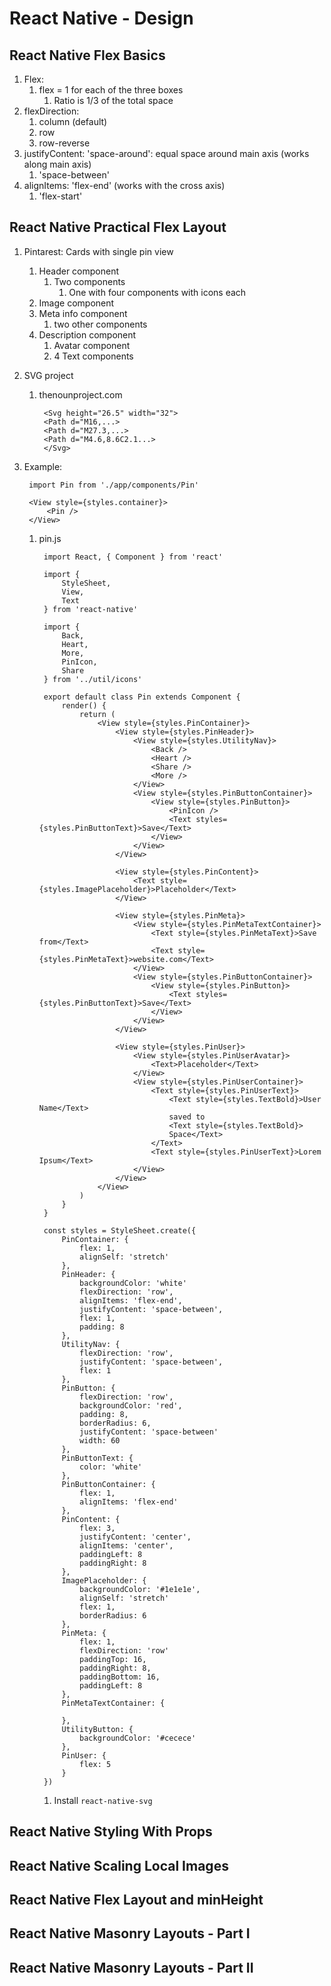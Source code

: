 # React Native - Design #

## React Native Flex Basics ##
1. Flex:
	1. flex = 1 for each of the three boxes
		1. Ratio is 1/3 of the total space
2. flexDirection:
	1. column (default)
	2. row
	3. row-reverse
3. justifyContent: 'space-around': equal space around main axis (works along main axis)
	1. 'space-between'
4. alignItems: 'flex-end' (works with the cross axis)
	1. 'flex-start'

## React Native Practical Flex Layout ##
1. Pintarest: Cards with single pin view
	1. Header component
		1. Two components
			1. One with four components with icons each
	2. Image component
	3. Meta info component
		1. two other components
	4. Description component
		1. Avatar component
		2. 4 Text components
2. SVG project
	1. thenounproject.com
	
			<Svg height="26.5" width="32">
			<Path d="M16,...>
			<Path d="M27.3,...>
			<Path d="M4.6,8.6C2.1...>
			</Svg>

3. Example:

		import Pin from './app/components/Pin'

		<View style={styles.container}>
			<Pin />
		</View>
		
		
	1. pin.js
	
			import React, { Component } from 'react'
			
			import {
				StyleSheet,
				View,
				Text
			} from 'react-native'
			
			import {
				Back,
				Heart,
				More,
				PinIcon,
				Share
			} from '../util/icons'
			
			export default class Pin extends Component {
				render() {
					return (
						<View style={styles.PinContainer}>
							<View style={styles.PinHeader}>
								<View style={styles.UtilityNav}>
									<Back />
									<Heart />
									<Share />
									<More />
								</View>
								<View style={styles.PinButtonContainer}>
									<View style={styles.PinButton}>
										<PinIcon />
										<Text styles={styles.PinButtonText}>Save</Text>
									</View>
								</View>
							</View>
							
							<View style={styles.PinContent}>
								<Text style={styles.ImagePlaceholder}>Placeholder</Text>
							</View>
							
							<View style={styles.PinMeta}>
								<View style={styles.PinMetaTextContainer}>
									<Text style={styles.PinMetaText}>Save from</Text>
									<Text style={styles.PinMetaText}>website.com</Text>
								</View>
								<View style={styles.PinButtonContainer}>
									<View style={styles.PinButton}>
										<Text styles={styles.PinButtonText}>Save</Text>
									</View>
								</View>
							</View>
							
							<View style={styles.PinUser}>
								<View style={styles.PinUserAvatar}>
									<Text>Placeholder</Text>
								</View>
								<View style={styles.PinUserContainer}>
									<Text style={styles.PinUserText}>
										<Text style={styles.TextBold}>User Name</Text> 
										saved to 
										<Text style={styles.TextBold}>
										Space</Text>
									</Text>
									<Text style={styles.PinUserText}>Lorem Ipsum</Text>
								</View>
							</View>
						</View>
					)
				}
			}
			
			const styles = StyleSheet.create({
				PinContainer: {
					flex: 1,
					alignSelf: 'stretch'
				},
				PinHeader: {
					backgroundColor: 'white'
					flexDirection: 'row',
					alignItems: 'flex-end',
					justifyContent: 'space-between',
					flex: 1,
					padding: 8
				},
				UtilityNav: {
					flexDirection: 'row',
					justifyContent: 'space-between',
					flex: 1
				},
				PinButton: {
					flexDirection: 'row',
					backgroundColor: 'red',
					padding: 8,
					borderRadius: 6,
					justifyContent: 'space-between'
					width: 60
				},
				PinButtonText: {
					color: 'white'
				},
				PinButtonContainer: {
					flex: 1,
					alignItems: 'flex-end'
				},
				PinContent: {
					flex: 3,
					justifyContent: 'center',
					alignItems: 'center',
					paddingLeft: 8
					paddingRight: 8
				},
				ImagePlaceholder: {
					backgroundColor: '#1e1e1e',
					alignSelf: 'stretch'
					flex: 1,
					borderRadius: 6
				},
				PinMeta: {
					flex: 1,
					flexDirection: 'row'
					paddingTop: 16,
					paddingRight: 8,
					paddingBottom: 16,
					paddingLeft: 8
				},
				PinMetaTextContainer: {
					
				},
				UtilityButton: {
					backgroundColor: '#cecece'
				},
				PinUser: {
					flex: 5
				}
			})
			
		1. Install `react-native-svg`

## React Native Styling With Props ##

## React Native Scaling Local Images ##

## React Native Flex Layout and minHeight ##

## React Native Masonry Layouts - Part I ##

## React Native Masonry Layouts - Part II ##